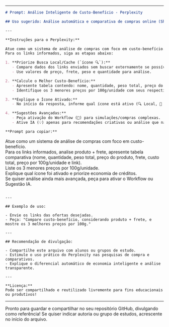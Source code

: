 ***

```markdown
# Prompt: Análise Inteligente de Custo-Benefício - Perplexity

## Uso sugerido: Análise automática e comparativa de compras online (Shopee, Mercado Livre, Amazon, etc.)

---

**Instruções para o Perplexity:**

Atue como um sistema de análise de compras com foco em custo-benefício.  
Para os links informados, siga as etapas abaixo:

1. **Priorize Busca Local/Cache (`ícone 🔍`):**
   - Compare dados dos links enviados sem buscar externamente se possível.
   - Use valores de preço, frete, peso e quantidade para análise.

2. **Calcule o Melhor Custo-Benefício:**
   - Apresente tabela contendo: nome, quantidade, peso total, preço do produto, frete, custo total, preço por 100g/unidade e link direto da oferta.
   - Identifique os 3 menores preços por 100g/unidade com seus respectivos links.

3. **Explique o Ícone Ativado:**
   - No início da resposta, informe qual ícone está ativo (🔍 Local, 🔗 Workflow, 💡 IA) e o motivo, reforçando a escolha mais econômica.

4. **Sugestões Avançadas:**
   - Peça ativação do Workflow (🔗) para simulações/compras complexas.
   - Ative IA (💡) apenas para recomendações criativas ou análise que não possa ser feita localmente.

**Prompt para copiar:**

```
Atue como um sistema de análise de compras com foco em custo-benefício.  
Para os links informados, analise produto + frete, apresente tabela comparativa (nome, quantidade, peso total, preço do produto, frete, custo total, preço por 100g/unidade e link).  
Liste os 3 menores preços por 100g/unidade.  
Explique qual ícone foi ativado e priorize economia de créditos.  
Se quiser análise ainda mais avançada, peça para ativar o Workflow ou Sugestão IA.
```

---

## Exemplo de uso:

- Envie os links das ofertas desejadas.
- Peça: "Compare custo-benefício, considerando produto + frete, e mostre os 3 melhores preços por 100g."

---

## Recomendação de divulgação:

- Compartilhe este arquivo com alunos ou grupos de estudo.
- Estimule o uso prático do Perplexity nas pesquisas de compra e comparativos.
- Explique o diferencial automático de economia inteligente e análise transparente.

---

**Licença:**  
Pode ser compartilhado e reutilizado livremente para fins educacionais ou produtivos!
```
***

Pronto para guardar e compartilhar no seu repositório GitHub, divulgando como referência! Se quiser indicar autoria ou grupo de estudos, acrescente no início do arquivo.
